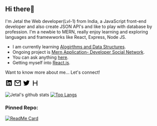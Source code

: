 ## Hi there👋
I'm Jetal the Web developer(Lvl-1) from India, a JavaScript front-end developer and also create JSON API's and like to play with database by profession. I'm a newbie to MERN, really enjoy learning and exploring languages and framewworks like React, Express, Node JS.

- I am currently learning [Alogirthms and Data Structures](/https://github.com/MaliJetal/JSInterviewQuestions "Alogirthm and Data Structure").
- Ongoing project is [Mern Application- Developer Social Network](https://github.com/MaliJetal/MERN-APP).
- You can ask anything [here](https://github.com/MaliJetal/MaliJetal/issues).
- Getting myself into [React.js](https://reactjs.org/).

<p>
   Want to know more about me... Let's connect!
</p>
  
[![Icon of Linkedin](https://github.com/MaliJetal/MaliJetal/blob/main/linkedin-box-fill.png)](https://www.linkedin.com/in/jetal-mali/)
[![Icon of Mail](https://github.com/MaliJetal/MaliJetal/blob/main/mail-line.png)](mailto:malijetal1234@gmail.com)
[![Icon of Twitter](https://github.com/MaliJetal/MaliJetal/blob/main/twitter-fill.png)](https://twitter.com/JetalMali)
[![Icon of Skype](https://github.com/MaliJetal/MaliJetal/blob/main/HR-icon.png)](https://www.hackerrank.com/malijetal1234)

![Jetal's github stats](https://github-readme-stats.vercel.app/api?username=MaliJetal)
[![Top Langs](https://github-readme-stats.vercel.app/api/top-langs/?username=MaliJetal&layout=compact)](https://github.com/MaliJetal/MERN-APP)

### Pinned Repo:

[![ReadMe Card](https://github-readme-stats.vercel.app/api/pin/?username=MaliJetal&repo=MERN-APP)](https://github.com/MaliJetal/MERN-APP)
